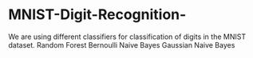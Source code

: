 # MNIST-Digit-Recognition-
We are using different classifiers for classification of digits in the MNIST dataset.
Random Forest
Bernoulli Naive Bayes
Gaussian Naive Bayes

